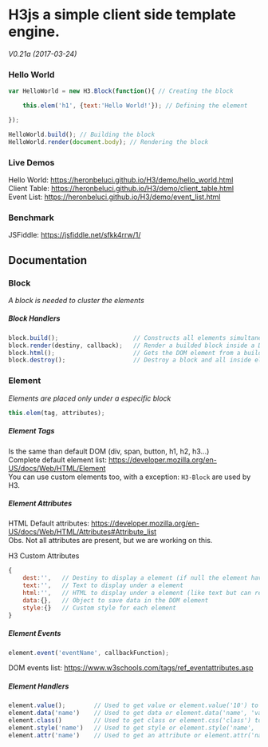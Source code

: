 # H3js a simple client side template engine.
_V0.21a (2017-03-24)_<br>
### Hello World

```js
var HelloWorld = new H3.Block(function(){ // Creating the block

	this.elem('h1', {text:'Hello World!'}); // Defining the element

});

HelloWorld.build(); // Building the block
HelloWorld.render(document.body); // Rendering the block
```
### Live Demos

Hello World: https://heronbeluci.github.io/H3/demo/hello_world.html<br>
Client Table: https://heronbeluci.github.io/H3/demo/client_table.html<br>
Event List: https://heronbeluci.github.io/H3/demo/event_list.html

### Benchmark
JSFiddle: https://jsfiddle.net/sfkk4rrw/1/

## Documentation

### Block
*A block is needed to cluster the elements*

##### Block Handlers
```js
block.build();                     // Constructs all elements simultaneously
block.render(destiny, callback);   // Render a builded block inside a DOM element
block.html();                      // Gets the DOM element from a builded block
block.destroy();                   // Destroy a block and all inside elements
```

### Element
*Elements are placed only under a especific block*
```js
this.elem(tag, attributes);
```
##### Element Tags
Is the same than default DOM (div, span, button, h1, h2, h3...)<br>
Complete default element list: https://developer.mozilla.org/en-US/docs/Web/HTML/Element<br>
You can use custom elements too, with a exception: `H3-Block` are used by H3.

##### Element Attributes

HTML Default attributes: https://developer.mozilla.org/en-US/docs/Web/HTML/Attributes#Attribute_list<br>
Obs. Not all attributes are present, but we are working on this.

H3 Custom Attributes
```js
{
	dest:'',   // Destiny to display a element (if null the element have the block with destiny)
	text:'',   // Text to display under a element
	html:'',   // HTML to display under a element (like text but can render html syntaxes)
	data:{},   // Object to save data in the DOM element
	style:{}   // Custom style for each element
}
```


##### Element Events
```js
element.event('eventName', callbackFunction);
```
DOM events list: https://www.w3schools.com/tags/ref_eventattributes.asp

##### Element Handlers
```js
element.value();        // Used to get value or element.value('10') to set value
element.data('name')    // Used to get data or element.data('name', 'value') to set data
element.class()         // Used to get class or element.css('class') to rewrite the class
element.style('name')   // Used to get style or element.style('name', 'value') to change the style
element.attr('name')    // Used to get an attribute or element.attr('name', 'value') to change the attribute
```

